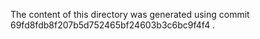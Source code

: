 The content of this directory was generated using commit 
69fd8fdb8f207b5d752465bf24603b3c6bc9f4f4 .